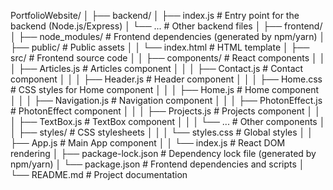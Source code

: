 PortfolioWebsite/
│
├── backend/
│   ├── index.js                # Entry point for the backend (Node.js/Express)
│   └── ...                     # Other backend files
│
├── frontend/
│   ├── node_modules/           # Frontend dependencies (generated by npm/yarn)
│   ├── public/                 # Public assets
│   │   └── index.html          # HTML template
│   ├── src/                    # Frontend source code
│   │   ├── components/         # React components
│   │   │   ├── Articles.js     # Articles component
│   │   │   ├── Contact.js      # Contact component
│   │   │   ├── Header.js       # Header component
│   │   │   ├── Home.css        # CSS styles for Home component
│   │   │   ├── Home.js         # Home component
│   │   │   ├── Navigation.js   # Navigation component
│   │   │   ├── PhotonEffect.js # PhotonEffect component
│   │   │   ├── Projects.js     # Projects component
│   │   │   ├── TextBox.js      # TextBox component
│   │   │   └── ...             # Other components
│   │   ├── styles/             # CSS stylesheets
│   │   │   └── styles.css      # Global styles
│   │   ├── App.js              # Main App component
│   │   └── index.js            # React DOM rendering
│   ├── package-lock.json       # Dependency lock file (generated by npm/yarn)
│   └── package.json            # Frontend dependencies and scripts
│
└── README.md                   # Project documentation

